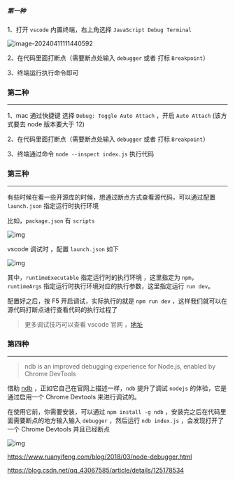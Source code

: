 ##### 第一种

1、打开 `vscode` 内置终端，右上角选择 `JavaScript Debug Terminal`

![image-20240411111440592](C:\Users\liqian\AppData\Roaming\Typora\typora-user-images\image-20240411111440592.png)

2、在代码里面打断点（需要断点处输入 `debugger` 或者 打标 `Breakpoint`）

3、终端运行执行命令即可

### **第二种**

------

1、mac 通过快捷键 选择 `Debug: Toggle Auto Attach` ，开启 `Auto Attach` (该方式要去 node 版本要大于 12)

2、在代码里面打断点（需要断点处输入 `debugger` 或者 打标 `Breakpoint`）

3、终端通过命令 `node --inspect index.js` 执行代码

### **第三种**

------

有些时候在看一些开源库的时候，想通过断点方式查看源代码，可以通过配置 `launch.json` 指定运行时执行环境

比如，`package.json` 有 `scripts`



![img](https://img-blog.csdnimg.cn/e196b14c417c41a18078baece218b064.png)

 vscode 调试时 ，配置 `launch.json` 如下

![img](https://img-blog.csdnimg.cn/img_convert/a12c2e304d079c2ae4e908f7ccf0af47.png)

其中，`runtimeExecutable` 指定运行时的执行环境  ，这里指定为 `npm`，`runtimeArgs` 指定运行时执行环境对应的执行参数，这里指定运行 `run dev`。

配置好之后，按 F5 开启调试，实际执行的就是 `npm run dev` ，这样我们就可以在源代码打断点进行查看代码的执行过程了

> 更多调试技巧可以查看 vscode 官网 ，[地址](https://code.visualstudio.com/docs/nodejs/nodejs-debugging#_javascript-debug-terminal)

### **第四种**

------

> ndb is an improved debugging experience for Node.js, enabled by Chrome DevTools

借助 [ndb](https://www.npmjs.com/package/ndb) ，正如它自己在官网上描述一样，`ndb` 提升了调试 `nodejs` 的体验，它是通过启用一个 Chrome Devtools 来进行调试的。

在使用它前，你需要安装，可以通过 `npm install -g ndb` ，安装完之后在代码里面需要断点的地方输入输入 `debugger` ，然后运行 `ndb index.js` ，会发现打开了一个 Chrome Devtools 并且已经断点

![img](https://img-blog.csdnimg.cn/img_convert/b369f58838beac96d22cd5a106faa1bf.png)

https://www.ruanyifeng.com/blog/2018/03/node-debugger.html

https://blog.csdn.net/qq_43067585/article/details/125178534

##### 









